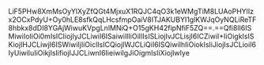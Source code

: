 LiF5PHw8XmMsOyYlXyZfQGt4MjxuX1RQJC4qO3k1eWMgTiM8LUAoPHYlIzx2OCxPdyU+Oy0hLE8sfkQqLHcsfmpOaiV8ITJAKUBYI1glKWJqOyNQLiReTF8hbkx8dDI8YGAjWiwuKVpgLnlMNiQ+O15gKH42fipNfiF5ZQ==.==Qfi8lI6ISMiwiIoIiOi0mIsICIiojIyJCLiwiI6ISaiwiIlIiOiIlIsISLiojIvJCLisjI6ICZiwiI+IiOigkIsISKiojIHJCLiwjI6ISWiwiIjIiOiclIsICQiojIWJCLiQiI6ISQiwiIhIiOiokIsIiJiojIsJCLioiI6IyUiwiIuIiOikjIsIifiojIJJCLiwnI6IieiwiIgJiOigmIsIiXiojIwIye
